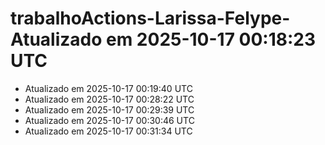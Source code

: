 # trabalhoActions-Larissa-Felype- Atualizado em 2025-10-17 00:18:23 UTC
- Atualizado em 2025-10-17 00:19:40 UTC
- Atualizado em 2025-10-17 00:28:22 UTC
- Atualizado em 2025-10-17 00:29:39 UTC
- Atualizado em 2025-10-17 00:30:46 UTC
- Atualizado em 2025-10-17 00:31:34 UTC
